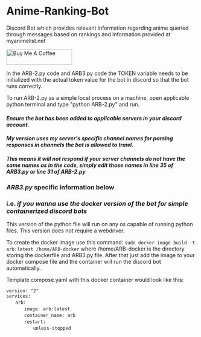 # Anime-Ranking-Bot
Discord Bot which provides relevant information regarding anime queried through messages based on rankings and information provided at myanimelist.net

<a href="https://www.buymeacoffee.com/roniemartinez" target="_blank"><img src="https://cdn.buymeacoffee.com/buttons/default-orange.png" alt="Buy Me A Coffee" height="41" width="174"></a>

In the ARB-2.py code and ARB3.py code the TOKEN variable needs to be initialized with the actual token value for the bot in discord so that the bot runs correctly.

To run ARB-2.py as a simple local process on a machine, open applicable python terminal and type  "python ARB-2.py" and run. 

#### *Ensure the bot has been added to applicable servers in your discord account.* ####
#### *My version uses my server's specific channel names for parsing responses in channels the bot is allowed to trawl.* ####
#### *This means it will not respond if your server channels do not have the same names as in the code, simply edit those names in line 35 of ARB3.py or line 31 of ARB-2.py* ####

### *ARB3.py* specific information below ###
### i.e. *if you wanna use the docker version of the bot for simple containerized discord bots* ###

This version of the python file will run on any os capable of running python files. 
This version does not require a webdriver. 

To create the docker image use this command: 
`sudo docker image build -t arb:latest /home/ARB-docker`
where /home/ARB-docker is the directory storing the dockerfile and ARB3.py file. 
After that just add the image to your docker compose file and the container will run the discord bot automatically.

Template compose.yaml with this docker container would look like this:

`version: "2"`<br>
`services:`<br>
&nbsp;&nbsp;&nbsp;&nbsp;&nbsp;&nbsp;`arb:`<br>
&nbsp;&nbsp;&nbsp;&nbsp;&nbsp;&nbsp;&nbsp;&nbsp;&nbsp;&nbsp;&nbsp;&nbsp;`image: arb:latest`<br>
&nbsp;&nbsp;&nbsp;&nbsp;&nbsp;&nbsp;&nbsp;&nbsp;&nbsp;&nbsp;&nbsp;&nbsp;`container_name: arb`<br>
&nbsp;&nbsp;&nbsp;&nbsp;&nbsp;&nbsp;&nbsp;&nbsp;&nbsp;&nbsp;&nbsp;&nbsp;`restart:`<br>
&nbsp;&nbsp;&nbsp;&nbsp;&nbsp;&nbsp;&nbsp;&nbsp;&nbsp;&nbsp;&nbsp;&nbsp;&nbsp;&nbsp;&nbsp;&nbsp;&nbsp;&nbsp;`unless-stopped`<br>
